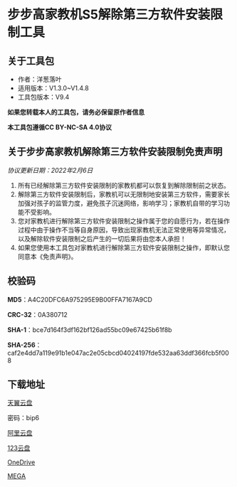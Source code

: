 # 步步高家教机S5解除第三方软件安装限制工具

## 关于工具包
- 作者：洋葱落叶
- 适用版本：V1.3.0~V1.4.8
- 工具包版本：V9.4

**如果您转载本人的工具包，请务必保留原作者信息**

**本工具包遵循CC BY-NC-SA 4.0协议**

## 关于步步高家教机解除第三方软件安装限制免责声明
*协议更新日期：2022年2月6日*
1. 所有已经解除第三方软件安装限制的家教机都可以恢复到解除限制前之状态。
2. 解除第三方软件安装限制后，家教机可以无限制地安装第三方软件，需要家长加强对孩子的监管力度，避免孩子沉迷网络，影响学习；家教机自带的学习功能不受影响。
3. 您对家教机进行解除第三方软件安装限制之操作属于您的自愿行为，若在操作过程中由于操作不当等自身原因，导致出现家教机无法正常使用等异常情况，以及解除软件安装限制之后产生的一切后果将由您本人承担！
4. 如果您使用本工具包对家教机进行解除第三方软件安装限制之操作，即默认您同意本《免责声明》。

## 校验码
**MD5**：A4C20DFC6A975295E9B00FFA7167A9CD

**CRC-32**：0A380712

**SHA-1**：bce7d164f3df162bf126ad55bc09e67425b61f8b

**SHA-256**：caf2e4dd7a119e91b1e047ac2e05cbcd04024197fde532aa63ddf366fcb5f008

## 下载地址
[天翼云盘](https://cloud.189.cn/t/j6rAjm3yuUVz)

密码：bip6

[阿里云盘](https://www.aliyundrive.com/s/Fy8zYSAc8bn)

[123云盘](https://www.123pan.com/s/FbyrVv-JhqBH)

[OneDrive](https://dljz-my.sharepoint.com/:f:/g/personal/ycly_nii_ink/EhOVRHG2mlpJkjlmZWhskq0BgGijDZERu4ksQOhOQkHdUw?e=cx0p0C)

[MEGA](https://mega.nz/folder/kT0BnCzC#496oET7vOfR3nBTMs6U9CQ)
